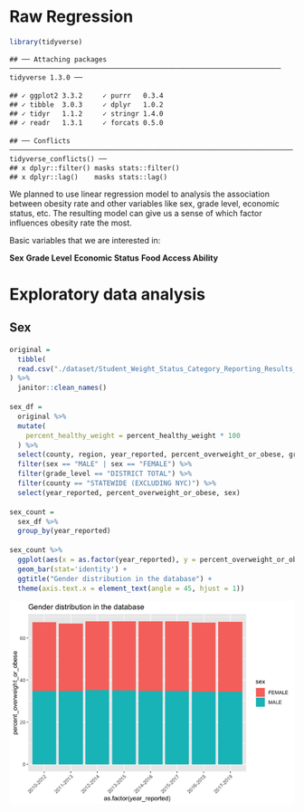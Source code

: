 Raw Regression
================

``` r
library(tidyverse)
```

    ## ── Attaching packages ─────────────────────────────────────────────────────────────────── tidyverse 1.3.0 ──

    ## ✓ ggplot2 3.3.2     ✓ purrr   0.3.4
    ## ✓ tibble  3.0.3     ✓ dplyr   1.0.2
    ## ✓ tidyr   1.1.2     ✓ stringr 1.4.0
    ## ✓ readr   1.3.1     ✓ forcats 0.5.0

    ## ── Conflicts ────────────────────────────────────────────────────────────────────── tidyverse_conflicts() ──
    ## x dplyr::filter() masks stats::filter()
    ## x dplyr::lag()    masks stats::lag()

We planned to use linear regression model to analysis the association
between obesity rate and other variables like sex, grade level, economic
status, etc. The resulting model can give us a sense of which factor
influences obesity rate the most.

Basic variables that we are interested in:

**Sex** **Grade Level** **Economic Status** **Food Access Ability**

# Exploratory data analysis

## Sex

``` r
original = 
  tibble(
  read.csv("./dataset/Student_Weight_Status_Category_Reporting_Results__Beginning_2010.csv")
) %>%
  janitor::clean_names()

sex_df = 
  original %>% 
  mutate(
    percent_healthy_weight = percent_healthy_weight * 100
  ) %>% 
  select(county, region, year_reported, percent_overweight_or_obese, grade_level, sex) %>% 
  filter(sex == "MALE" | sex == "FEMALE") %>%
  filter(grade_level == "DISTRICT TOTAL") %>% 
  filter(county == "STATEWIDE (EXCLUDING NYC)") %>% 
  select(year_reported, percent_overweight_or_obese, sex)

sex_count = 
  sex_df %>% 
  group_by(year_reported) 

sex_count %>% 
  ggplot(aes(x = as.factor(year_reported), y = percent_overweight_or_obese, fill = sex)) +
  geom_bar(stat='identity') +
  ggtitle("Gender distribution in the database") +
  theme(axis.text.x = element_text(angle = 45, hjust = 1))
```

![](raw_regression_files/figure-gfm/unnamed-chunk-2-1.png)<!-- -->
